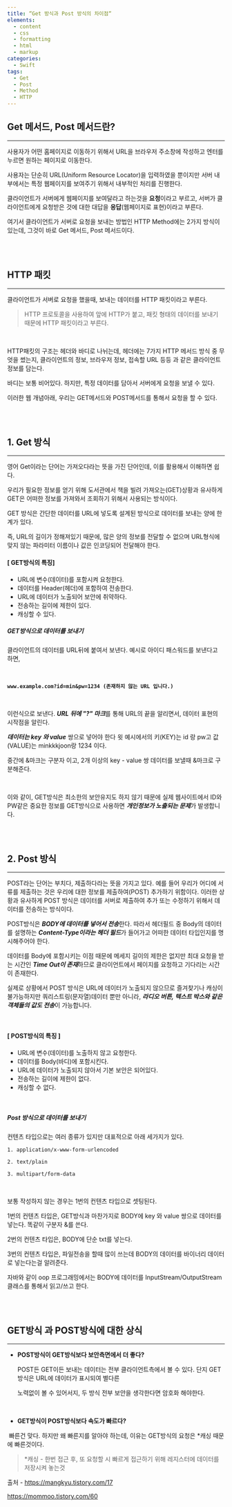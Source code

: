```yaml
---
title: “Get 방식과 Post 방식의 차이점“
elements:
  - content
  - css
  - formatting
  - html
  - markup
categories:
  - Swift
tags:
  - Get
  - Post
  - Method
  - HTTP
---
```






## Get 메서드, Post 메서드란?

------

사용자가 어떤 홈페이지로 이동하기 위해서 URL을 브라우저 주소창에 작성하고 엔터를 누르면 원하는 페이지로 이동한다.

사용자는 단순히 URL(Uniform Resource Locator)을 입력하였을 뿐이지만 서버 내부에서는 특정 웹페이지를 보여주기 위해서 내부적인 처리를 진행한다.

클라이언트가 서버에게 웹페이지를 보여달라고 하는것을 **요청**이라고 부르고, 서버가 클라이언트에게 요청받은 것에 대한 대답을 **응답**(웹페이지로 표현)이라고 부른다. 

여기서 클라이언트가 서버로 요청을 보내는 방법인 HTTP Method에는 2가지 방식이 있는데, 그것이 바로 Get 메서드, Post 메서드이다.

<br>

<br>

## HTTP 패킷

------

클라이언트가 서버로 요청을 했을때, 보내는 데이터를 HTTP 패킷이라고 부른다.

> HTTP 프로토콜을 사용하여 앞에 HTTP가 붙고, 패킷 형태의 데이터를 보내기 때문에 HTTP 패킷이라고 부른다.​

<br>

HTTP패킷의 구조는 헤더와 바디로 나뉘는데, 헤더에는 7가지 HTTP 메서드 방식 중 무엇을 썼는지, 클라이언트의 정보, 브라우저 정보, 접속할 URL 등등 과 같은 클라이언트 정보를 담는다. 

바디는 보통 비어있다. 하지만, 특정 데이터를 담아서 서버에게 요청을 보낼 수 있다. 

이러한 웹 개념아래, 우리는 GET메서드와 POST메서드를 통해서 요청을 할 수 있다.

<br>

<br>

## 1. Get 방식

------

영어 Get이라는 단어는 가져오다라는 뜻을 가진 단어인데, 이를 활용해서 이해하면 쉽다. 

우리가 필요한 정보를 얻기 위해 도서관에서 책을 빌려 가져오는(GET)상황과 유사하게 GET은 어떠한 정보를 가져와서 조회하기 위해서 사용되는 방식이다. 

GET 방식은 간단한 데이터를 URL에 넣도록 설계된 방식으로 데이터를 보내는 양에 한계가 있다. 

즉, URL의 길이가 정해져있기 때문에, 많은 양의 정보를 전달할 수 없으며 URL형식에 맞지 않는 파라미터 이름이나 값은 인코딩되어 전달해야 한다.



#### **[ GET방식의 특징]**

- URL에 변수(데이터)를 포함시켜 요청한다.
- 데이터를 Header(헤더)에 포함하여 전송한다.
- URL에 데이터가 노출되어 보안에 취약하다.
- 전송하는 길이에 제한이 있다.
- 캐싱할 수 있다.



##### **GET방식으로 데이터를 보내기**

클라이언트의 데이터를 URL뒤에 붙여서 보낸다. 예시로 아이디 패스워드를 보낸다고 하면,

<br>

**`www.example.com?id=min&pw=1234 (존재하지 않는 URL 입니다.)`**

<br>

이런식으로 보낸다. ***URL 뒤에 "?" 마크***를 통해 URL의 끝을 알리면서, 데이터 표현의 시작점을 알린다.

***데이터는 key 와 value*** 쌍으로 넣어야 한다 윗 예시에서의 키(KEY)는 id 랑 pw고 값(VALUE)는 minkkkjoon랑 1234 이다.

중간에 &마크는 구분자 이고, 2개 이상의 key - value 쌍 데이터를 보낼때 &마크로 구분해준다.

<br>

이와 같이, GET방식은 최소한의 보안유지도 하지 않기 때문에 실제 웹사이트에서 ID와 PW같은 중요한 정보를 GET방식으로 사용하면 ***개인정보가 노출되는 문제***가 발생합니다. 

<br>

<br>

## 2. Post 방식

------

POST라는 단어는 부치다, 제출하다라는 뜻을 가지고 있다. 예를 들어 우리가 어디에 서류를 제출하는 것은 우리에 대한 정보를 제출하여(POST) 추가하기 위함이다. 이러한 상황과 유사하게 POST 방식은 데이터를 서버로 제출하여 추가 또는 수정하기 위해서 데이터를 전송하는 방식이다. 

POST방식은 ***BODY에 데이터를 넣어서 전송***한다. 따라서 헤더필드 중 Body의 데이터를 설명하는 ***Content-Type이라는 헤더 필드***가 들어가고 어떠한 데이터 타입인지를 명시해주어야 한다. 

데이터를 Body에 포함시키는 이점 때문에 메세지 길이의 제한은 없지만 최대 요청을 받는 시간인 ***Time Out이 존재***하므로 클라이언트에서 페이지를 요청하고 기다리는 시간이 존재한다. 

실제로 상황에서 POST 방식은 URL에 데이터가 노출되지 않으므로 즐겨찾기나 캐싱이 불가능하지만 쿼리스트링(문자열)데이터 뿐만 아니라, ***라디오 버튼, 텍스트 박스와 같은 객체들의 값도 전송***이 가능합니다.

<br>

#### **[ POST방식의 특징 ]**

- URL에 변수(데이터)를 노출하지 않고 요청한다.
- 데이터를 Body(바디)에 포함시킨다.
- URL에 데이터가 노출되지 않아서 기본 보안은 되어있다.
- 전송하는 길이에 제한이 없다.
- 캐싱할 수 없다.

<br>

##### Post 방식으로 데이터를 보내기

컨텐츠 타입으로는 여러 종류가 있지만 대표적으로 아래 세가지가 있다.

`1. application/x-www-form-urlencoded`

`2. text/plain`

`3. multipart/form-data`

<br>

보통 작성하지 않는 경우는 1번의 컨텐츠 타입으로 셋팅된다.

1번의 컨텐츠 타입은, GET방식과 마찬가지로 BODY에 key 와 value 쌍으로 데이터를 넣는다. 똑같이 구분자 &를 쓴다.

2번의 컨텐츠 타입은, BODY에 단순 txt를 넣는다.

3번의 컨텐츠 타입은, 파일전송을 할때 많이 쓰는데 BODY의 데이터를 바이너리 데이터로 넣는다는걸 알려준다.

자바와 같이 oop 프로그래밍에서는 BODY에 데이터를 InputStream/OutputStream 클래스를 통해서 읽고/쓰고 한다.

<br>

<br>

## **GET방식 과 POST방식에 대한 상식**

------

- **POST방식이 GET방식보다 보안측면에서 더 좋다?**

   POST든 GET이든 보내는 데이터는 전부 클라이언트측에서 볼 수 있다. 단지 GET방식은 URL에 데이터가 표시되여 별다른 

   노력없이 볼 수 있어서지, 두 방식 전부 보안을 생각한다면 암호화 해야한다.

<br>

- **GET방식이 POST방식보다 속도가 빠르다?**

​    빠른건 맞다. 하지만 왜 빠른지를 알아야 하는데, 이유는 GET방식의 요청은 *캐싱 때문에 빠른것이다.

> *캐싱 - 한번 접근 후, 또 요청할 시 빠르게 접근하기 위해 레지스터에 데이터를 저장시켜 놓는것





출처 - https://mangkyu.tistory.com/17

https://mommoo.tistory.com/60

